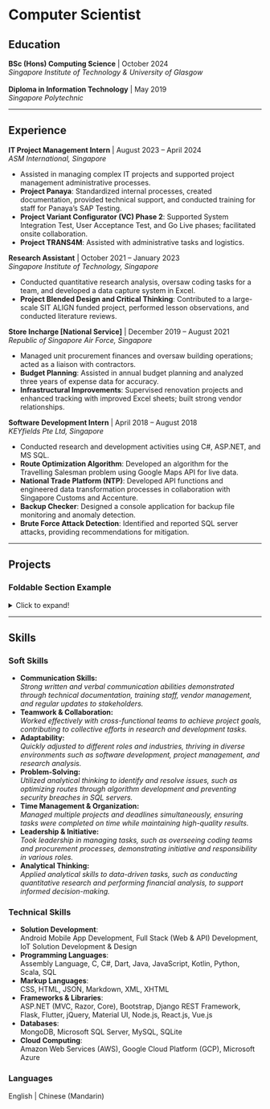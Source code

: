 # Computer Scientist

## Education
**BSc (Hons) Computing Science** | October 2024  
  *Singapore Institute of Technology & University of Glasgow*  
<br>
**Diploma in Information Technology** | May 2019  
  *Singapore Polytechnic*

---

## Experience
**IT Project Management Intern** | August 2023 – April 2024  
  *ASM International, Singapore*
- Assisted in managing complex IT projects and supported project management administrative processes.
- **Project Panaya**: Standardized internal processes, created documentation, provided technical support, and conducted training for staff for Panaya’s SAP Testing.
- **Project Variant Configurator (VC) Phase 2**: Supported System Integration Test, User Acceptance Test, and Go Live phases; facilitated onsite collaboration.
- **Project TRANS4M**: Assisted with administrative tasks and logistics.

**Research Assistant** | October 2021 – January 2023  
  *Singapore Institute of Technology, Singapore*
- Conducted quantitative research analysis, oversaw coding tasks for a team, and developed a data capture system in Excel.
- **Project Blended Design and Critical Thinking**: Contributed to a large-scale SIT ALIGN funded project, performed lesson observations, and conducted literature reviews.

**Store Incharge [National Service]** | December 2019 – August 2021  
  *Republic of Singapore Air Force, Singapore*
- Managed unit procurement finances and oversaw building operations; acted as a liaison with contractors.
- **Budget Planning**: Assisted in annual budget planning and analyzed three years of expense data for accuracy.
- **Infrastructural Improvements**: Supervised renovation projects and enhanced tracking with improved Excel sheets; built strong vendor relationships.
  
**Software Development Intern** | April 2018 – August 2018  
  *KEYfields Pte Ltd, Singapore*
- Conducted research and development activities using C#, ASP.NET, and MS SQL.
- **Route Optimization Algorithm**: Developed an algorithm for the Travelling Salesman problem using Google Maps API for live data.
- **National Trade Platform (NTP)**: Developed API functions and engineered data transformation processes in collaboration with Singapore Customs and Accenture.
- **Backup Checker**: Designed a console application for backup file monitoring and anomaly detection.
- **Brute Force Attack Detection**: Identified and reported SQL server attacks, providing recommendations for mitigation.

---

## Projects

### Foldable Section Example

<details>
  <summary>Click to expand!</summary>
  
  ### Hidden Content
  This is some hidden content that can be revealed when you click on the "Click to expand!" button.
  
  - Item 1
  - Item 2
  - Item 3

</details>


---

## Skills

### Soft Skills
- **Communication Skills:** <br>
  *Strong written and verbal communication abilities demonstrated through technical documentation, training staff, vendor management, and regular updates to stakeholders.*
- **Teamwork & Collaboration:** <br>
  *Worked effectively with cross-functional teams to achieve project goals, contributing to collective efforts in research and development tasks.*
- **Adaptability:** <br>
  *Quickly adjusted to different roles and industries, thriving in diverse environments such as software development, project management, and research analysis.*
- **Problem-Solving:** <br>
  *Utilized analytical thinking to identify and resolve issues, such as optimizing routes through algorithm development and preventing security breaches in SQL servers.*
- **Time Management & Organization:** <br>
  *Managed multiple projects and deadlines simultaneously, ensuring tasks were completed on time while maintaining high-quality results.*
- **Leadership & Initiative:** <br>
  *Took leadership in managing tasks, such as overseeing coding teams and procurement processes, demonstrating initiative and responsibility in various roles.*
- **Analytical Thinking:** <br>
  *Applied analytical skills to data-driven tasks, such as conducting quantitative research and performing financial analysis, to support informed decision-making.*

### Technical Skills
- **Solution Development**:<br> Android Mobile App Development, Full Stack (Web & API) Development, IoT Solution Development & Design  
- **Programming Languages**:<br> Assembly Language, C, C#, Dart, Java, JavaScript, Kotlin, Python, Scala, SQL
- **Markup Languages**:<br> CSS, HTML, JSON, Markdown, XML, XHTML
- **Frameworks & Libraries**:<br> ASP.NET (MVC, Razor, Core), Bootstrap, Django REST Framework, Flask, Flutter, jQuery, Material UI, Node.js, React.js, Vue.js  
- **Databases**:<br> MongoDB, Microsoft SQL Server, MySQL, SQLite
- **Cloud Computing**:<br> Amazon Web Services (AWS), Google Cloud Platform (GCP), Microsoft Azure

### Languages
English | Chinese (Mandarin)

